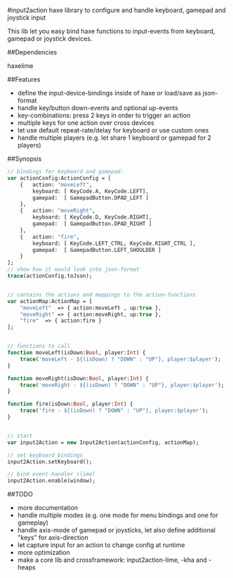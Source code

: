 #input2action
haxe library to configure and handle keyboard, gamepad and joystick input

This lib let you easy bind haxe functions to input-events from keyboard, gamepad or joystick devices.


##Dependencies

haxelime

##Features

- define the input-device-bindings inside of haxe or load/save as json-format
- handle key/button down-events and optional up-events
- key-combinations: press 2 keys in order to trigger an action
- multiple keys for one action over cross devices
- let use default repeat-rate/delay for keyboard or use custom ones
- handle multiple players (e.g. let share 1 keyboard or gamepad for 2 players)


##Synopsis

```haxe
// bindings for keyboard and gamepad:
var actionConfig:ActionConfig = [
	{	action: "moveLeft",
		keyboard: [ KeyCode.A, KeyCode.LEFT],
		gamepad:  [ GamepadButton.DPAD_LEFT ]
	},
	{	action: "moveRight",
		keyboard: [ KeyCode.D, KeyCode.RIGHT],
		gamepad:  [ GamepadButton.DPAD_RIGHT ]
	},
	{	action: "fire",
		keyboard: [ KeyCode.LEFT_CTRL, KeyCode.RIGHT_CTRL ],
		gamepad:  [ GamepadButton.LEFT_SHOULDER ]
	}
];
// show how it would look into json-format
trace(actionConfig.toJson);


// contains the actions and mappings to the action-functions
var actionMap:ActionMap = [
	"moveLeft"  => { action:moveLeft , up:true },
	"moveRight" => { action:moveRight, up:true },
	"fire"  => { action:fire }		
];


// functions to call
function moveLeft(isDown:Bool, player:Int) {
	trace('moveLeft - ${(isDown) ? "DOWN" : "UP"}, player:$player');
}

function moveRight(isDown:Bool, player:Int) {
	trace('moveRight - ${(isDown) ? "DOWN" : "UP"}, player:$player');
}

function fire(isDown:Bool, player:Int) {
	trace('fire - ${(isDown) ? "DOWN" : "UP"}, player:$player');
}


// start
var input2Action = new Input2Action(actionConfig, actionMap);

// set keyboard bindings
input2Action.setKeyboard();

// bind event-handler (lime)
input2Action.enable(window);
```


##TODO

- more documentation
- handle multiple modes (e.g. one mode for menu bindings and one for gameplay)
- handle axis-mode of gamepad or joysticks, let also define additional "keys" for axis-direction
- let capture input for an action to change config at runtime
- more optimization
- make a core lib and crossframework:  input2action-lime, -kha and -heaps
